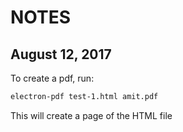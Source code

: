 # NOTES 
## August 12, 2017

To create a pdf, run:

```bash
electron-pdf test-1.html amit.pdf
```

This will create a page of the HTML file
